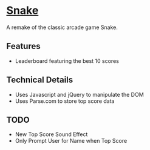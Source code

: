 # [Snake](https://vinstagram.herokuapp.com)

A remake of the classic arcade game Snake.

## Features
- Leaderboard featuring the best 10 scores

## Technical Details
 - Uses Javascript and jQuery to manipulate the DOM
 - Uses Parse.com to store top score data

## TODO
- New Top Score Sound Effect
- Only Prompt User for Name when Top Score
